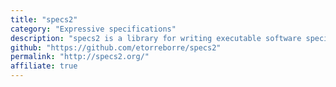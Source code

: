 ```yaml
---
title: "specs2"
category: "Expressive specifications"
description: "specs2 is a library for writing executable software specifications, aiming for conciseness, readability and extensibility."
github: "https://github.com/etorreborre/specs2"
permalink: "http://specs2.org/"
affiliate: true
---
```

